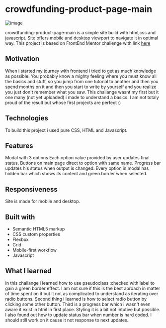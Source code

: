 # crowdfunding-product-page-main

![image](https://github.com/molszewski34/FrontEnd-projects/blob/main/cover-3-column-preview-card-component-main.png)

crowdfunding-product-page-main is a simple site build with html,css and javascript. Site offers mobile and desktop viewport to navigate it in optimal way. This project is based on FrontEnd Mentor challenge with link [here](https://www.frontendmentor.io/challenges/crowdfunding-product-page-7uvcZe7ZR)

## Motivation
When i started my journey with frontend i tried to get as much knowledge as possible. You probably know a mighty feeling where you must know all the basics and stuff, so you jump from one tutorial to another and then you spend months on it and then you start to write by yourself and you realize you just don't remember what you saw. This challange wasnt my first but it one many (not yet uploaded) i made to understand a basics. I am not totaly proud of the result but whose first projects are perfect :)


## Technologies 
To build this project i used pure CSS, HTML and Javascript.

## Features 
Modal with 3 options
Each option value provided by user updates final status.
Buttons on main page direct to option with same name.
Progress bar updates his status when output is changed.
Every option in modal has hidden bar which shows its content and green border when selected.

## Responsiveness
Site is made for mobile and desktop.

## Built with
- Semantic HTML5 markup
- CSS custom properties
- Flexbox
- Grid
- Mobile-first workflow
- Javascript

## What I learned

In this challange i learned how to use pseudoclass :checked with label to gain a green border effect. I am not sure if this is the best aproach in matter of time spent on it but it not as complicated to understand as iterating over radio buttons. 
Second thing i learned is how to select radio button by clicking some other button. 
Third is a progress bar which i wasn't even aware it exist in html in first place. Styling it is a bit not intutive but possible. 
I also found out how to update status bar when number is hard coded. I should still work on it cause it not response to next updates. 





